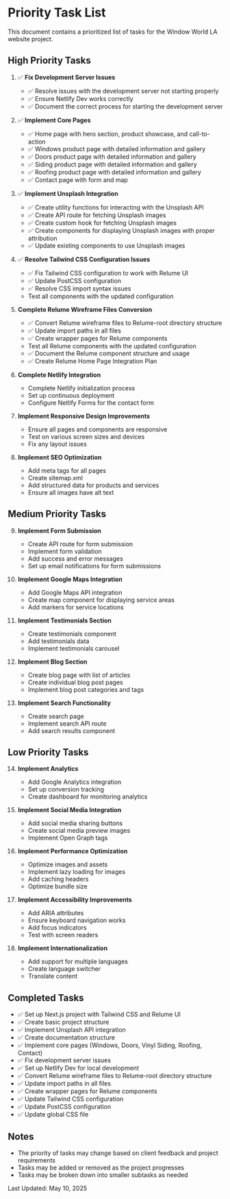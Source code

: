 # Priority Task List

This document contains a prioritized list of tasks for the Window World LA website project.

## High Priority Tasks

1. ✅ **Fix Development Server Issues**
   - ✅ Resolve issues with the development server not starting properly
   - ✅ Ensure Netlify Dev works correctly
   - ✅ Document the correct process for starting the development server

2. ✅ **Implement Core Pages**
   - ✅ Home page with hero section, product showcase, and call-to-action
   - ✅ Windows product page with detailed information and gallery
   - ✅ Doors product page with detailed information and gallery
   - ✅ Siding product page with detailed information and gallery
   - ✅ Roofing product page with detailed information and gallery
   - ✅ Contact page with form and map

3. ✅ **Implement Unsplash Integration**
   - ✅ Create utility functions for interacting with the Unsplash API
   - ✅ Create API route for fetching Unsplash images
   - ✅ Create custom hook for fetching Unsplash images
   - ✅ Create components for displaying Unsplash images with proper attribution
   - ✅ Update existing components to use Unsplash images

4. ✅ **Resolve Tailwind CSS Configuration Issues**
   - ✅ Fix Tailwind CSS configuration to work with Relume UI
   - ✅ Update PostCSS configuration
   - ✅ Resolve CSS import syntax issues
   - Test all components with the updated configuration

5. **Complete Relume Wireframe Files Conversion**
   - ✅ Convert Relume wireframe files to Relume-root directory structure
   - ✅ Update import paths in all files
   - ✅ Create wrapper pages for Relume components
   - Test all Relume components with the updated configuration
   - ✅ Document the Relume component structure and usage
   - ✅ Create Relume Home Page Integration Plan

6. **Complete Netlify Integration**
   - Complete Netlify initialization process
   - Set up continuous deployment
   - Configure Netlify Forms for the contact form

7. **Implement Responsive Design Improvements**
   - Ensure all pages and components are responsive
   - Test on various screen sizes and devices
   - Fix any layout issues

8. **Implement SEO Optimization**
   - Add meta tags for all pages
   - Create sitemap.xml
   - Add structured data for products and services
   - Ensure all images have alt text

## Medium Priority Tasks

9. **Implement Form Submission**
   - Create API route for form submission
   - Implement form validation
   - Add success and error messages
   - Set up email notifications for form submissions

10. **Implement Google Maps Integration**
    - Add Google Maps API integration
    - Create map component for displaying service areas
    - Add markers for service locations

11. **Implement Testimonials Section**
    - Create testimonials component
    - Add testimonials data
    - Implement testimonials carousel

12. **Implement Blog Section**
    - Create blog page with list of articles
    - Create individual blog post pages
    - Implement blog post categories and tags

13. **Implement Search Functionality**
    - Create search page
    - Implement search API route
    - Add search results component

## Low Priority Tasks

14. **Implement Analytics**
    - Add Google Analytics integration
    - Set up conversion tracking
    - Create dashboard for monitoring analytics

15. **Implement Social Media Integration**
    - Add social media sharing buttons
    - Create social media preview images
    - Implement Open Graph tags

16. **Implement Performance Optimization**
    - Optimize images and assets
    - Implement lazy loading for images
    - Add caching headers
    - Optimize bundle size

17. **Implement Accessibility Improvements**
    - Add ARIA attributes
    - Ensure keyboard navigation works
    - Add focus indicators
    - Test with screen readers

18. **Implement Internationalization**
    - Add support for multiple languages
    - Create language switcher
    - Translate content

## Completed Tasks

- ✅ Set up Next.js project with Tailwind CSS and Relume UI
- ✅ Create basic project structure
- ✅ Implement Unsplash API integration
- ✅ Create documentation structure
- ✅ Implement core pages (Windows, Doors, Vinyl Siding, Roofing, Contact)
- ✅ Fix development server issues
- ✅ Set up Netlify Dev for local development
- ✅ Convert Relume wireframe files to Relume-root directory structure
- ✅ Update import paths in all files
- ✅ Create wrapper pages for Relume components
- ✅ Update Tailwind CSS configuration
- ✅ Update PostCSS configuration
- ✅ Update global CSS file

## Notes

- The priority of tasks may change based on client feedback and project requirements
- Tasks may be added or removed as the project progresses
- Tasks may be broken down into smaller subtasks as needed

Last Updated: May 10, 2025
